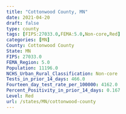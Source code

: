 ```yaml
---
title: "Cottonwood County, MN"
date: 2021-04-20
draft: false
type: county
tags: [FIPS:27033.0,FEMA:5.0,Non-core,Red]
categories: [MN]
County: Cottonwood County
State: MN
FIPS: 27033.0
FEMA_Region: 5.0
Population: 11196.0
NCHS_Urban_Rural_Classification: Non-core
Tests_in_prior_14_days: 466.0
Fourteen_day_test_rate_per_100000: 4162.0
Percent_Positivity_in_prior_14_days: 0.167
Level: Red
url: /states/MN/cottonwood-county
---
```



